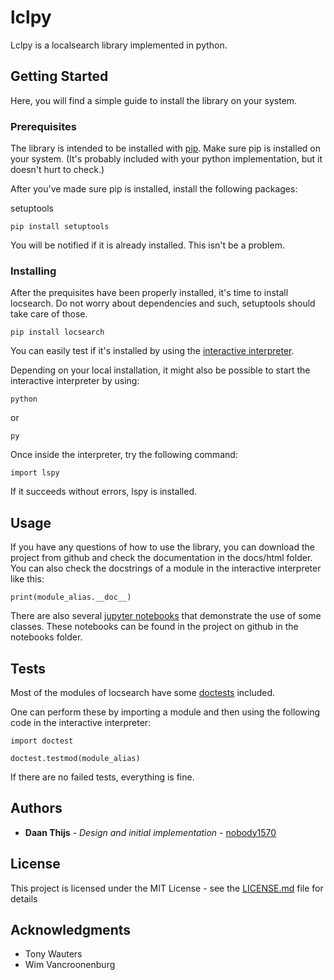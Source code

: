# lclpy

Lclpy is a localsearch library implemented in python.

## Getting Started

Here, you will find a simple guide to install the library on your system.

### Prerequisites

The library is intended to be installed with [pip](https://pip.pypa.io/en/stable/).
Make sure pip is installed on your system. 
(It's probably included with your python implementation, but it doesn't hurt to check.)

After you've made sure pip is installed,
install the following packages:

setuptools

```
pip install setuptools
```

You will be notified if it is already installed. This isn't be a problem.


### Installing

After the prequisites have been properly installed, it's time to install locsearch.
Do not worry about dependencies and such, setuptools should take care of those.

```
pip install locsearch
```

You can easily test if it's installed by using the [interactive interpreter](https://docs.python.org/3/tutorial/interpreter.html#interactive-mode).

Depending on your local installation, it might also be possible to start the interactive interpreter by using:

```
python
```

or

```
py
```

Once inside the interpreter, try the following command:

```
import lspy
```

If it succeeds without errors, lspy is installed.

## Usage

If you have any questions of how to use the library, you can download the project from github and check the documentation in the docs/html folder.
You can also check the docstrings of a module in the interactive interpreter like this:

```
print(module_alias.__doc__)
```

There are also several [jupyter notebooks](https://jupyter.org/) that demonstrate the use of some classes. These notebooks can be found in the project on github in the notebooks folder.


## Tests

Most of the modules of locsearch have some [doctests](https://docs.python.org/3/library/doctest.html) included.

One can perform these by importing a module and then using the following code in the interactive interpreter:

```
import doctest

doctest.testmod(module_alias)
```

If there are no failed tests, everything is fine.


## Authors

* **Daan Thijs** - *Design and initial implementation* - [nobody1570](https://github.com/nobody1570)

## License

This project is licensed under the MIT License - see the [LICENSE.md](https://github.com/nobody1570/lclpy/blob/master/LICENSE) file for details

## Acknowledgments

* Tony Wauters
* Wim Vancroonenburg